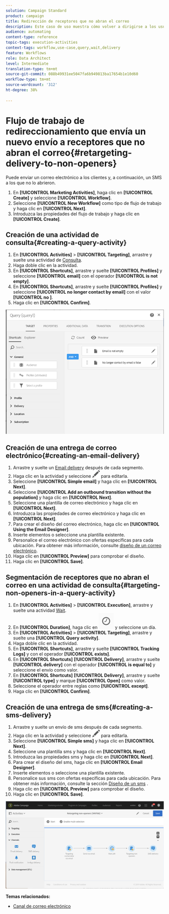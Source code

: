 ```yaml
---
solution: Campaign Standard
product: campaign
title: Redirección de receptores que no abran el correo
description: Este caso de uso muestra cómo volver a dirigirse a los usuarios que no abran el correo.
audience: automating
content-type: reference
topic-tags: execution-activities
context-tags: workflow,use-case,query,wait,delivery
feature: Workflows
role: Data Architect
level: Intermediate
translation-type: tm+mt
source-git-commit: 088b49931ee5047fa6b949813ba17654b1e10d60
workflow-type: tm+mt
source-wordcount: '312'
ht-degree: 38%

---
```



# Flujo de trabajo de redireccionamiento que envía un nuevo envío a receptores que no abran el correo{#retargeting-delivery-to-non-openers}

Puede enviar un correo electrónico a los clientes y, a continuación, un SMS a los que no lo abrieron.

1. En **[!UICONTROL Marketing Activities]**, haga clic en **[!UICONTROL Create]** y seleccione **[!UICONTROL Workflow]**.
1. Seleccione **[!UICONTROL New Workflow]** como tipo de flujo de trabajo y haga clic en **[!UICONTROL Next]**.
1. Introduzca las propiedades del flujo de trabajo y haga clic en **[!UICONTROL Create]**.

## Creación de una actividad de consulta{#creating-a-query-activity}

1. En **[!UICONTROL Activities]** > **[!UICONTROL Targeting]**, arrastre y suelte una actividad de [Consulta](../../automating/using/query.md).
1. Haga doble clic en la actividad.
1. En **[!UICONTROL Shortcuts]**, arrastre y suelte **[!UICONTROL Profiles]** y seleccione **[!UICONTROL email]** con el operador **[!UICONTROL is not empty]**.
1. En **[!UICONTROL Shortcuts]**, arrastre y suelte **[!UICONTROL Profiles]** y seleccione **[!UICONTROL no longer contact by email]** con el valor **[!UICONTROL no ]**.
1. Haga clic en **[!UICONTROL Confirm]**.

![](assets/wf-complement-query.png)

## Creación de una entrega de correo electrónico{#creating-an-email-delivery}

1. Arrastre y suelte un [Email delivery](../../automating/using/email-delivery.md) después de cada segmento.
1. Haga clic en la actividad y seleccione ![](assets/edit_darkgrey-24px.png) para editarla.
1. Seleccione **[!UICONTROL Simple email]** y haga clic en **[!UICONTROL Next]**.
1. Seleccione **[!UICONTROL Add an outbound transition without the population]** y haga clic en **[!UICONTROL Next]**.
1. Seleccione una plantilla de correo electrónico y haga clic en **[!UICONTROL Next]**.
1. Introduzca las propiedades de correo electrónico y haga clic en **[!UICONTROL Next]**.
1. Para crear el diseño del correo electrónico, haga clic en **[!UICONTROL Using the Email Designer]**.
1. Inserte elementos o seleccione una plantilla existente.
1. Personalice el correo electrónico con ofertas específicas para cada ubicación. Para obtener más información, consulte [diseño de un correo electrónico](../../designing/using/designing-from-scratch.md#designing-an-email-content-from-scratch).
1. Haga clic en **[!UICONTROL Preview]** para comprobar el diseño.
1. Haga clic en **[!UICONTROL Save]**.

## Segmentación de receptores que no abran el correo en una actividad de consulta{#targeting-non-openers-in-a-query-activity}

1. En **[!UICONTROL Activities]** > **[!UICONTROL Execution]**, arrastre y suelte una actividad [Wait](../../automating/using/wait.md).
1. En **[!UICONTROL Duration]**, haga clic en ![](assets/duration-icon.png) y seleccione un día.
1. En **[!UICONTROL Activities]** > **[!UICONTROL Targeting]**, arrastre y suelte una **[!UICONTROL Query activity]**.
1. Haga doble clic en la actividad.
1. En **[!UICONTROL Shortcuts]**, arrastre y suelte **[!UICONTROL Tracking Logs]** y con el operador **[!UICONTROL exists]**.
1. En **[!UICONTROL Shortcuts]** **[!UICONTROL Delivery]**, arrastre y suelte **[!UICONTROL delivery]** con el operador **[!UICONTROL is equal to]** y seleccione el envío como valor.
1. En **[!UICONTROL Shortcuts]** **[!UICONTROL Delivery]**, arrastre y suelte **[!UICONTROL type]** y marque **[!UICONTROL Open]** como valor.
1. Seleccione el operador entre reglas como **[!UICONTROL except]**.
1. Haga clic en **[!UICONTROL Confirm]**.

## Creación de una entrega de sms{#creating-a-sms-delivery}

1. Arrastre y suelte un envío de sms después de cada segmento.
1. Haga clic en la actividad y seleccione ![](assets/edit_darkgrey-24px.png) para editarla.
1. Seleccione **[!UICONTROL Simple sms]** y haga clic en **[!UICONTROL Next]**.
1. Seleccione una plantilla sms y haga clic en **[!UICONTROL Next]**.
1. Introduzca las propiedades sms y haga clic en **[!UICONTROL Next]**.
1. Para crear el diseño del sms, haga clic en **[!UICONTROL Email Designer]**.
1. Inserte elementos o seleccione una plantilla existente.
1. Personalice sus sms con ofertas específicas para cada ubicación.
Para obtener más información, consulte la sección [Diseño de un sms](../../channels/using/creating-an-sms-message.md) .
1. Haga clic en **[!UICONTROL Preview]** para comprobar el diseño.
1. Haga clic en **[!UICONTROL Save]**.

![](assets/wf-retargeting-non-openers.png)

**Temas relacionados:**

* [Canal de correo electrónico](../../channels/using/creating-an-email.md)
